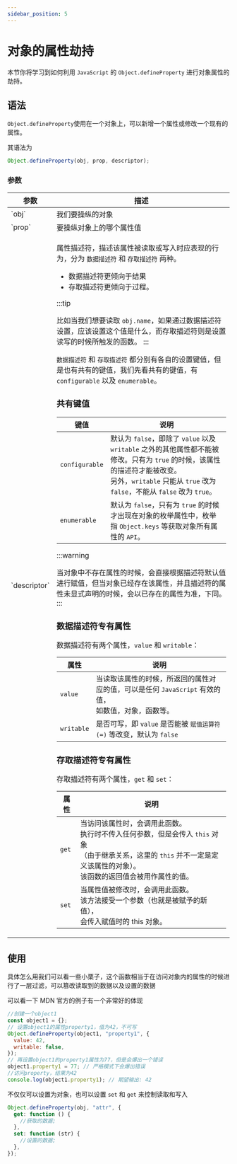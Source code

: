 ```yaml
---
sidebar_position: 5
---
```


# 对象的属性劫持

本节你将学习到如何利用 `JavaScript` 的 `Object.defineProperty` 进行对象属性的劫持。

## 语法

`Object.defineProperty`使用在一个对象上，可以新增一个属性或修改一个现有的属性。

其语法为

```js
Object.defineProperty(obj, prop, descriptor);
```

### 参数

<table>
  <thead>
    <tr>
      <th>参数</th>
      <th>描述</th>
    </tr>
  </thead>
  <tbody>
    <tr>
      <td>`obj`</td>
      <td>我们要操纵的对象</td>
    </tr>
    <tr>
      <td>`prop`</td>
      <td>要操纵对象上的哪个属性值</td>
    </tr>
    <tr>
      <td>`descriptor`</td>
      <td>

属性描述符，描述该属性被读取或写入时应表现的行为，分为 `数据描述符` 和 `存取描述符` 两种。

- 数据描述符更倾向于结果
- 存取描述符更倾向于过程。

:::tip

比如当我们想要读取 `obj.name`，如果通过数据描述符设置，应该设置这个值是什么，而存取描述符则是设置读写的时候所触发的函数。
:::

`数据描述符` 和 `存取描述符` 都分别有各自的设置键值，但是也有共有的键值，我们先看共有的键值，有 `configurable` 以及 `enumerable`。

### 共有键值

| 键值 | 说明 |
| --- | --- |
| `configurable` | 默认为 `false`，即除了 `value` 以及 `writable` 之外的其他属性都不能被修改。只有为 `true` 的时候，该属性的描述符才能被改变。<br/>另外，`writable` 只能从 `true` 改为 `false`，不能从 `false` 改为 `true`。 |
| `enumerable` | 默认为 `false`，只有为 `true` 的时候才出现在对象的枚举属性中，枚举指 `Object.keys` 等获取对象所有属性的 `API`。 |

:::warning

当对象中不存在属性的时候，会直接根据描述符默认值进行赋值，但当对象已经存在该属性，并且描述符的属性未显式声明的时候，会以已存在的属性为准，下同。
:::

### 数据描述符专有属性

数据描述符有两个属性，`value` 和 `writable`：

| 属性 | 说明 |
| --- | --- |
| `value`| 当读取该属性的时候，所返回的属性对应的值，可以是任何 `JavaScript` 有效的值，<br/>如数值，对象，函数等。|
| `writable` | 是否可写，即 `value` 是否能被 `赋值运算符(=)` 等改变，默认为 `false`|

### 存取描述符专有属性

存取描述符有两个属性，`get` 和 `set`：

| 属性 | 说明 |
| --- | --- |
| `get` | 当访问该属性时，会调用此函数。<br/>执行时不传入任何参数，但是会传入 `this` 对象<br/>（由于继承关系，这里的 `this` 并不一定是定义该属性的对象）。<br/>该函数的返回值会被用作属性的值。|
| `set` | 当属性值被修改时，会调用此函数。<br/>该方法接受一个参数（也就是被赋予的新值），<br/>会传入赋值时的 this 对象。|

</td>
    </tr>
  </tbody>
</table>


## 使用

具体怎么用我们可以看一些小栗子，这个函数相当于在访问对象内的属性的时候进行了一层过滤，可以篡改读取到的数据以及设置的数据

可以看一下 MDN 官方的例子有一个非常好的体现

```js
//创建一个object1
const object1 = {};
// 设置object1的属性property1，值为42，不可写
Object.defineProperty(object1, "property1", {
  value: 42,
  writable: false,
});
// 再设置object1的property1属性为77，但是会爆出一个错误
object1.property1 = 77; // 严格模式下会爆出错误
//访问property，结果为42
console.log(object1.property1); // 期望输出: 42
```

不仅仅可以设置为对象，也可以设置 `set` 和 `get` 来控制读取和写入

```js
Object.defineProperty(obj, "attr", {
  get: function () {
    //获取的数据;
  },
  set: function (str) {
    //设置的数据;
  },
});
```
